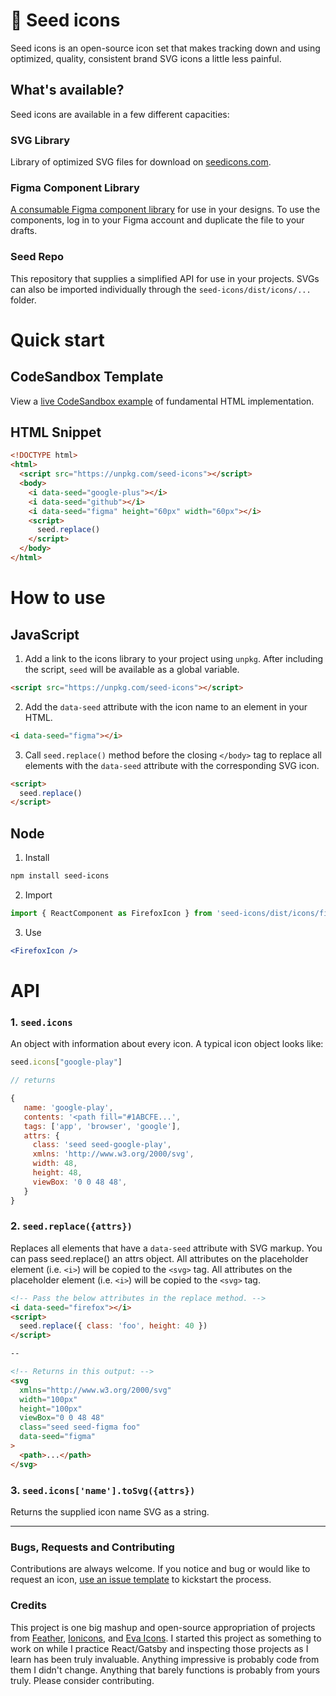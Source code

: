 # 🌱 Seed icons

Seed icons is an open-source icon set that makes tracking down and using optimized, quality, consistent brand SVG icons a little less painful.

## What's available?

Seed icons are available in a few different capacities:

### SVG Library

Library of optimized SVG files for download on [seedicons.com](www.seedicons.com).

### Figma Component Library

[A consumable Figma component library](https://www.figma.com/file/6bCEHsd2UTJFAks5QS12M5/Seed-Icons) for use in your designs. To use the components, log in to your Figma account and duplicate the file to your drafts.

### Seed Repo

This repository that supplies a simplified API for use in your projects. SVGs can also be imported individually through the `seed-icons/dist/icons/...` folder.

# Quick start

## CodeSandbox Template

View a [live CodeSandbox example](https://codesandbox.io/s/seed-icons-template-inptk) of fundamental HTML implementation.

## HTML Snippet

```html
<!DOCTYPE html>
<html>
  <script src="https://unpkg.com/seed-icons"></script>
  <body>
    <i data-seed="google-plus"></i>
    <i data-seed="github"></i>
    <i data-seed="figma" height="60px" width="60px"></i>
    <script>
      seed.replace()
    </script>
  </body>
</html>
```

# How to use

## JavaScript

1. Add a link to the icons library to your project using `unpkg`. After including the script, `seed` will be available as a global variable.

```html
<script src="https://unpkg.com/seed-icons"></script>
```

2. Add the `data-seed` attribute with the icon name to an element in your HTML.

```html
<i data-seed="figma"></i>
```

3. Call `seed.replace()` method before the closing `</body>` tag to replace all elements with the `data-seed` attribute with the corresponding SVG icon.

```html
<script>
  seed.replace()
</script>
```

## Node

1. Install

```bash
npm install seed-icons
```

2. Import

```jsx
import { ReactComponent as FirefoxIcon } from 'seed-icons/dist/icons/firefox.svg'
```

3. Use

```jsx
<FirefoxIcon />
```

# API

### 1. `seed.icons`

An object with information about every icon. A typical icon object looks like:

```js
seed.icons["google-play"]

// returns

{
   name: 'google-play',
   contents: '<path fill="#1ABCFE...',
   tags: ['app', 'browser', 'google'],
   attrs: {
     class: 'seed seed-google-play',
     xmlns: 'http://www.w3.org/2000/svg',
     width: 48,
     height: 48,
     viewBox: '0 0 48 48',
   }
}
```

### 2. `seed.replace({attrs})`

Replaces all elements that have a `data-seed` attribute with SVG markup. You can pass seed.replace() an attrs object. All attributes on the placeholder element (i.e. `<i>`) will be copied to the `<svg>` tag. All attributes on the placeholder element (i.e. `<i>`) will be copied to the `<svg>` tag.

```html
<!-- Pass the below attributes in the replace method. -->
<i data-seed="firefox"></i>
<script>
  seed.replace({ class: 'foo', height: 40 })
</script>

--

<!-- Returns in this output: -->
<svg
  xmlns="http://www.w3.org/2000/svg"
  width="100px"
  height="100px"
  viewBox="0 0 48 48"
  class="seed seed-figma foo"
  data-seed="figma"
>
  <path>...</path>
</svg>
```

### 3. `seed.icons['name'].toSvg({attrs})`

Returns the supplied icon name SVG as a string.

<hr/>

### Bugs, Requests and Contributing

Contributions are always welcome. If you notice and bug or would like to request an icon, [use an issue template](https://github.com/seedicons/seed/issues/new/choose) to kickstart the process.

### Credits

This project is one big mashup and open-source appropriation of projects from [Feather](https://github.com/feathericons/feather), [Ionicons](https://github.com/ionic-team/ionicons), and [Eva Icons](https://akveo.github.io/eva-icons/#/). I started this project as something to work on while I practice React/Gatsby and inspecting those projects as I learn has been truly invaluable. Anything impressive is probably code from them I didn't change. Anything that barely functions is probably from yours truly. Please consider contributing.
